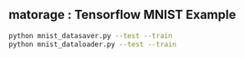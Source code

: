 ## matorage : Tensorflow MNIST Example

```bash
python mnist_datasaver.py --test --train
python mnist_dataloader.py --test --train
```